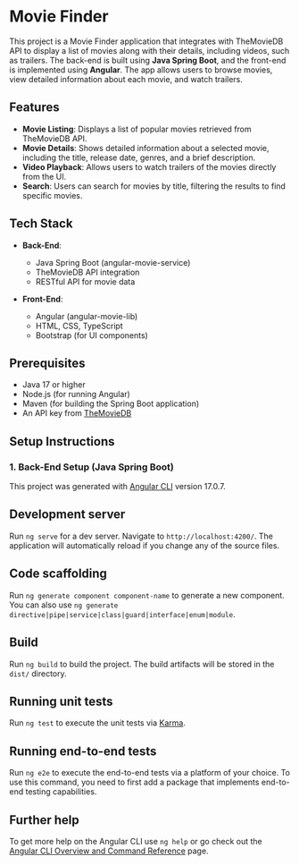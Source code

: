 # Movie Finder

This project is a Movie Finder application that integrates with TheMovieDB API to display a list of movies along with their details, including videos, such as trailers. The back-end is built using **Java Spring Boot**, and the front-end is implemented using **Angular**. The app allows users to browse movies, view detailed information about each movie, and watch trailers.

## Features

- **Movie Listing**: Displays a list of popular movies retrieved from TheMovieDB API.
- **Movie Details**: Shows detailed information about a selected movie, including the title, release date, genres, and a brief description.
- **Video Playback**: Allows users to watch trailers of the movies directly from the UI.
- **Search**: Users can search for movies by title, filtering the results to find specific movies.
  
## Tech Stack

- **Back-End**: 
  - Java Spring Boot (angular-movie-service)
  - TheMovieDB API integration
  - RESTful API for movie data
  
- **Front-End**:
  - Angular (angular-movie-lib)
  - HTML, CSS, TypeScript
  - Bootstrap (for UI components)

## Prerequisites

- Java 17 or higher
- Node.js (for running Angular)
- Maven (for building the Spring Boot application)
- An API key from [TheMovieDB](https://www.themoviedb.org/documentation/api)

## Setup Instructions

### 1. Back-End Setup (Java Spring Boot)
This project was generated with [Angular CLI](https://github.com/angular/angular-cli) version 17.0.7.

## Development server

Run `ng serve` for a dev server. Navigate to `http://localhost:4200/`. The application will automatically reload if you change any of the source files.

## Code scaffolding

Run `ng generate component component-name` to generate a new component. You can also use `ng generate directive|pipe|service|class|guard|interface|enum|module`.

## Build

Run `ng build` to build the project. The build artifacts will be stored in the `dist/` directory.

## Running unit tests

Run `ng test` to execute the unit tests via [Karma](https://karma-runner.github.io).

## Running end-to-end tests

Run `ng e2e` to execute the end-to-end tests via a platform of your choice. To use this command, you need to first add a package that implements end-to-end testing capabilities.

## Further help

To get more help on the Angular CLI use `ng help` or go check out the [Angular CLI Overview and Command Reference](https://angular.io/cli) page.
